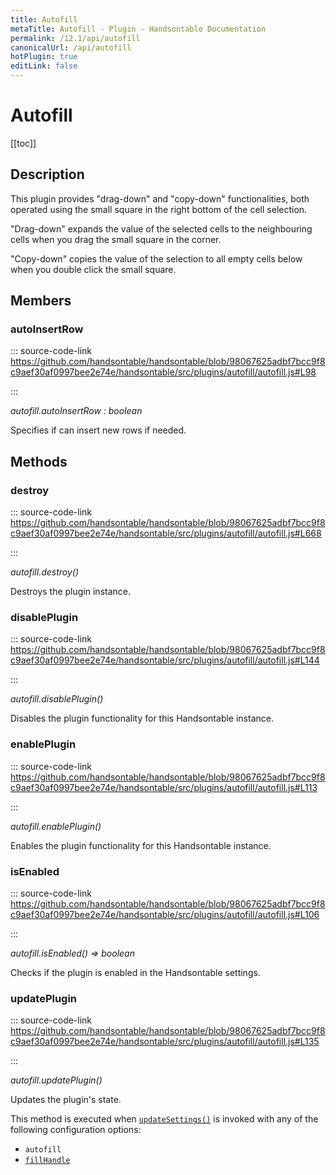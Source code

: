 ```yaml
---
title: Autofill
metaTitle: Autofill - Plugin - Handsontable Documentation
permalink: /12.1/api/autofill
canonicalUrl: /api/autofill
hotPlugin: true
editLink: false
---
```


# Autofill

[[toc]]

## Description

This plugin provides "drag-down" and "copy-down" functionalities, both operated using the small square in the right
bottom of the cell selection.

"Drag-down" expands the value of the selected cells to the neighbouring cells when you drag the small
square in the corner.

"Copy-down" copies the value of the selection to all empty cells below when you double click the small square.


## Members

### autoInsertRow
  
::: source-code-link https://github.com/handsontable/handsontable/blob/98067625adbf7bcc9f8c9aef30af0997bee2e74e/handsontable/src/plugins/autofill/autofill.js#L98

:::

_autofill.autoInsertRow : boolean_

Specifies if can insert new rows if needed.


## Methods

### destroy
  
::: source-code-link https://github.com/handsontable/handsontable/blob/98067625adbf7bcc9f8c9aef30af0997bee2e74e/handsontable/src/plugins/autofill/autofill.js#L668

:::

_autofill.destroy()_

Destroys the plugin instance.



### disablePlugin
  
::: source-code-link https://github.com/handsontable/handsontable/blob/98067625adbf7bcc9f8c9aef30af0997bee2e74e/handsontable/src/plugins/autofill/autofill.js#L144

:::

_autofill.disablePlugin()_

Disables the plugin functionality for this Handsontable instance.



### enablePlugin
  
::: source-code-link https://github.com/handsontable/handsontable/blob/98067625adbf7bcc9f8c9aef30af0997bee2e74e/handsontable/src/plugins/autofill/autofill.js#L113

:::

_autofill.enablePlugin()_

Enables the plugin functionality for this Handsontable instance.



### isEnabled
  
::: source-code-link https://github.com/handsontable/handsontable/blob/98067625adbf7bcc9f8c9aef30af0997bee2e74e/handsontable/src/plugins/autofill/autofill.js#L106

:::

_autofill.isEnabled() ⇒ boolean_

Checks if the plugin is enabled in the Handsontable settings.



### updatePlugin
  
::: source-code-link https://github.com/handsontable/handsontable/blob/98067625adbf7bcc9f8c9aef30af0997bee2e74e/handsontable/src/plugins/autofill/autofill.js#L135

:::

_autofill.updatePlugin()_

Updates the plugin's state.

This method is executed when [`updateSettings()`](@/api/core.md#updatesettings) is invoked with any of the following configuration options:
 - `autofill`
 - [`fillHandle`](@/api/options.md#fillhandle)


